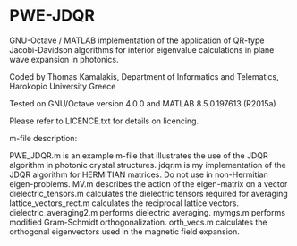 # PWE-JDQR
GNU-Octave / MATLAB implementation of the application of QR-type Jacobi-Davidson algorithms for interior eigenvalue calculations in plane wave expansion in photonics.

Coded by Thomas Kamalakis, Department of Informatics and Telematics, Harokopio University Greece

Tested on GNU/Octave version 4.0.0 and MATLAB 8.5.0.197613 (R2015a)

Please refer to LICENCE.txt for details on licencing.

m-file description:
  
  PWE_JDQR.m is an example m-file that illustrates the use of the JDQR algorithm in photonic crystal structures.
  jdqr.m is my implementation of the JDQR algorithm for HERMITIAN matrices. Do not use in non-Hermitian eigen-problems.
  MV.m describes the action of the eigen-matrix on a vector
  dielectric_tensors.m calculates the dielectric tensors required for averaging
  lattice_vectors_rect.m calculates the reciprocal lattice vectors.
  dielectric_averaging2.m performs dielectric averaging.
  mymgs.m performs modified Gram-Schmidt orthogonalization.
  orth_vecs.m calculates the orthogonal eigenvectors used in the magnetic field expansion.
  
